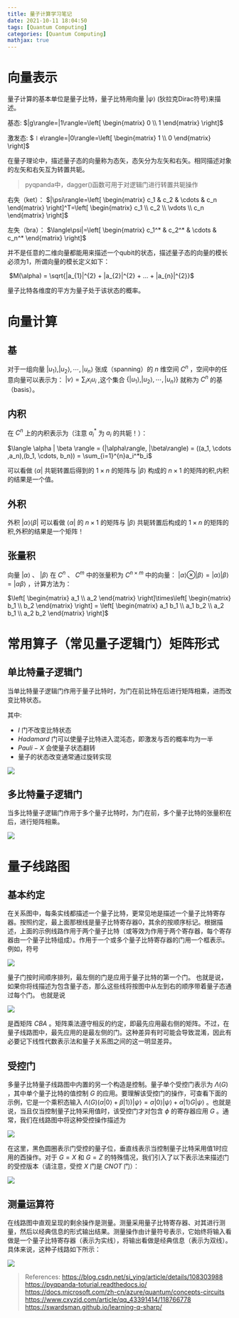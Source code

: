 ```yaml
---
title: 量子计算学习笔记
date: 2021-10-11 18:04:50
tags: [Quantum Computing]
categories: [Quantum Computing]
mathjax: true
---
```


# 向量表示

量子计算的基本单位是量子比特，量子比特用向量 $|\psi\rangle$ (狄拉克Dirac符号)来描述。

基态: $|g\rangle=|1\rangle=\left[ \begin{matrix} 0 \\ 1 \end{matrix} \right]$

激发态: $∣e\rangle=|0\rangle=\left[ \begin{matrix} 1 \\ 0 \end{matrix} \right]$ 

在量子理论中，描述量子态的向量称为态矢，态矢分为左矢和右矢。相同描述对象的左矢和右矢互为转置共轭。

> pyqpanda中，dagger()函数可用于对逻辑门进行转置共轭操作

右失（ket）： $|\psi\rangle=\left[ \begin{matrix} c_1 & c_2 & \cdots & c_n \end{matrix} \right]^T=\left[ \begin{matrix} c_1 \\ c_2 \\ \vdots \\ c_n \end{matrix} \right]$ 

左失（bra）： $\langle\psi|=\left[ \begin{matrix} c_1^* & c_2^* & \cdots & c_n^* \end{matrix} \right]$ 

并不是任意的二维向量都能用来描述一个qubit的状态，描述量子态的向量的模长必须为1，所谓向量的模长定义如下：

​ $M(\alpha) = \sqrt{|a_{1}|^{2} + |a_{2}|^{2} + ... + |a_{n}|^{2}}$ 

量子比特各维度的平方为量子处于该状态的概率。

# 向量计算

## 基

对于一组向量 $|u_1\rangle, |u_2\rangle, \cdots, |u_n\rangle$ 张成（spanning）的 $n$ 维空间 $C^n$ ，空间中的任意向量可以表示为： $|v\rangle=\sum_i x_i u_i$ ,这个集合 $\{|u_1\rangle, |u_2\rangle, \cdots, |u_n\rangle\}$ 就称为 $C^n$ 的基（basis）。

## 内积

在 $C^n$ 上的内积表示为（注意 $a_i^*$ 为 $a_i$ 的共轭！）：

 $\langle \alpha | \beta \rangle = (|\alpha\rangle, |\beta\rangle) = ((a_1, \cdots ,a_n),(b_1, \cdots, b_n)) = \sum_{i=1}^{n}a_i^*b_i$ 

可以看做 $\langle \alpha|$ 共轭转置后得到的 $1 \times n$ 的矩阵与 $| \beta \rangle$ 构成的 $n \times 1$ 的矩阵的积,内积的结果是一个值。

## 外积

外积 $| \alpha \rangle \langle \beta |$ 可以看做 $\langle \alpha|$ 的 $n \times 1$ 的矩阵与 $| \beta \rangle$ 共轭转置后构成的 $1 \times n$ 的矩阵的积,外积的结果是一个矩阵！

## 张量积

向量 $|\alpha\rangle$ 、 $|\beta\rangle$ 在 $C^n$ 、 $C^m$ 中的张量积为 $C^{n\times m}$ 中的向量： $|\alpha\rangle\otimes|\beta\rangle=|\alpha\rangle|\beta\rangle=|\alpha\beta\rangle$ ，计算方法为：

 $\left[ \begin{matrix} a_1 \\ a_2 \end{matrix} \right]\times\left[ \begin{matrix} b_1 \\ b_2 \end{matrix} \right] = \left[ \begin{matrix} a_1 b_1 \\ a_1 b_2 \\ a_2 b_1 \\ a_2 b_2 \end{matrix} \right]$  


# 常用算子（常见量子逻辑门）矩阵形式

## 单比特量子逻辑门

当单比特量子逻辑门作用于量子比特时，为门在前比特在后进行矩阵相乘，进而改变比特状态。

其中: 
- $I$ 门不改变比特状态
- $Hadamard$ 门可以使量子比特进入混沌态，即激发与否的概率均为一半
- $Pauli-X$ 会使量子状态翻转
- 量子的状态改变通常通过旋转实现

![](https://raw.githubusercontent.com/imonce/imgs/master/20211009103200.png)


## 多比特量子逻辑门

当多比特量子逻辑门作用于多个量子比特时，为门在前，多个量子比特的张量积在后，进行矩阵相乘。

![](https://raw.githubusercontent.com/imonce/imgs/master/20211009103250.png)


# 量子线路图

## 基本约定

在关系图中，每条实线都描述一个量子比特，更常见地是描述一个量子比特寄存器。按照约定，最上面那根线是量子比特寄存器0，其余的按顺序标记。根据描述，上面的示例线路作用于两个量子比特（或等效为作用于两个寄存器，每个寄存器由一个量子比特组成）。作用于一个或多个量子比特寄存器的门用一个框表示。例如，符号

![](https://raw.githubusercontent.com/imonce/imgs/master/20211009105059.png)

量子门按时间顺序排列，最左侧的门是应用于量子比特的第一个门。 也就是说，如果你将线描述为包含量子态，那么这些线将按图中从左到右的顺序带着量子态通过每个门。 也就是说

![](https://raw.githubusercontent.com/imonce/imgs/master/20211009105131.png)

是酉矩阵 $CBA$ 。矩阵乘法遵守相反的约定，即最先应用最右侧的矩阵。不过，在量子线路图中，最先应用的是最左侧的门。这种差异有时可能会导致混淆，因此有必要记下线性代数表示法和量子关系图之间的这一明显差异。

## 受控门

多量子比特量子线路图中内置的另一个构造是控制。量子单个受控门表示为 $\Lambda(G)$ ，其中单个量子比特的值控制 $G$ 的应用。要理解该受控门的操作，可查看下面的示例，它是一个乘积态输入 $\Lambda(G)(\alpha|0\rangle+\beta|1\rangle)|\psi\rangle=\alpha|0\rangle|\psi\rangle+\alpha|1\rangle G|\psi\rangle$ 。也就是说，当且仅当控制量子比特采用值时，该受控门才对包含 $\phi$ 的寄存器应用 $G$ 。通常，我们在线路图中将这种受控操作描述为

![](https://raw.githubusercontent.com/imonce/imgs/master/20211009105733.png)

在这里，黑色圆圈表示门受控的量子位，垂直线表示当控制量子比特采用值1时应用的酉操作。对于 $G=X$ 和 $G=Z$ 的特殊情况，我们引入了以下表示法来描述门的受控版本（请注意，受控 $X$ 门是 $CNOT$ 门）：

![](https://raw.githubusercontent.com/imonce/imgs/master/20211009105856.png)

## 测量运算符

在线路图中直观呈现的剩余操作是测量。测量采用量子比特寄存器、对其进行测量，然后以经典信息的形式输出结果。测量操作由计量符号表示，它始终将输入看做是一个量子比特寄存器（表示为实线），将输出看做是经典信息（表示为双线）。具体来说，这种子线路如下所示：

![](https://raw.githubusercontent.com/imonce/imgs/master/20211009110009.png)

> References:
> https://blog.csdn.net/si_ying/article/details/108303988
> https://pyqpanda-toturial.readthedocs.io/
> https://docs.microsoft.com/zh-cn/azure/quantum/concepts-circuits
> https://www.cxyzjd.com/article/qq_43391414/118766778
> https://swardsman.github.io/learning-q-sharp/

